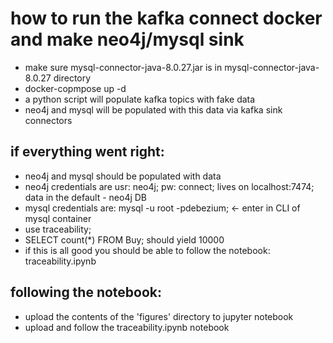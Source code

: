 # how to run the kafka connect docker and make neo4j/mysql sink
- make sure mysql-connector-java-8.0.27.jar is in mysql-connector-java-8.0.27 directory
- docker-copmpose up -d
- a python script will populate kafka topics with fake data
- neo4j and mysql will be populated with this data via kafka sink connectors

## if everything went right:
- neo4j and mysql should be populated with data
- neo4j credentials are usr: neo4j; pw: connect; lives on localhost:7474; data in the default - neo4j DB
- mysql credentials are: mysql -u root -pdebezium; <- enter in CLI of mysql container
- use traceability;
- SELECT count(*) FROM Buy; should yield 10000
- if this is all good you should be able to follow the notebook: traceability.ipynb

## following the notebook:
- upload the contents of the 'figures' directory to jupyter notebook
- upload and follow the traceability.ipynb notebook